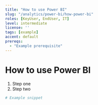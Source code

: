 ```yaml
---
title: "How to use Power BI"
slug: "/analytics/power-bi/how-power-bi"
roles: [KeyUser, EndUser, IT]
level: intermediate
license: ''
tags: [example]
accent: default
prereqs:
  - "Example prerequisite"
---
```


# How to use Power BI

1. Step one
2. Step two

```powershell
# Example snippet
```
